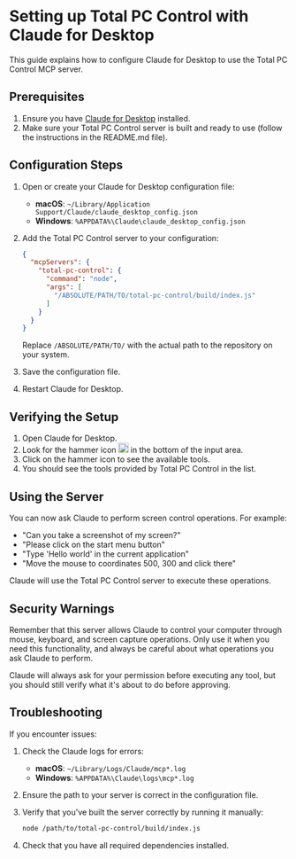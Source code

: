 # Setting up Total PC Control with Claude for Desktop

This guide explains how to configure Claude for Desktop to use the Total PC Control MCP server.

## Prerequisites

1. Ensure you have [Claude for Desktop](https://claude.ai/download) installed.
2. Make sure your Total PC Control server is built and ready to use (follow the instructions in the README.md file).

## Configuration Steps

1. Open or create your Claude for Desktop configuration file:

   - **macOS**: `~/Library/Application Support/Claude/claude_desktop_config.json`
   - **Windows**: `%APPDATA%\Claude\claude_desktop_config.json`

2. Add the Total PC Control server to your configuration:

   ```json
   {
     "mcpServers": {
       "total-pc-control": {
         "command": "node",
         "args": [
           "/ABSOLUTE/PATH/TO/total-pc-control/build/index.js"
         ]
       }
     }
   }
   ```

   Replace `/ABSOLUTE/PATH/TO/` with the actual path to the repository on your system.

3. Save the configuration file.

4. Restart Claude for Desktop.

## Verifying the Setup

1. Open Claude for Desktop.
2. Look for the hammer icon <img src="https://mintlify.s3.us-west-1.amazonaws.com/mcp/images/claude-desktop-mcp-hammer-icon.svg" style="display: inline; margin: 0; height: 1.3em;"> in the bottom of the input area.
3. Click on the hammer icon to see the available tools.
4. You should see the tools provided by Total PC Control in the list.

## Using the Server

You can now ask Claude to perform screen control operations. For example:

- "Can you take a screenshot of my screen?"
- "Please click on the start menu button"
- "Type 'Hello world' in the current application"
- "Move the mouse to coordinates 500, 300 and click there"

Claude will use the Total PC Control server to execute these operations.

## Security Warnings

Remember that this server allows Claude to control your computer through mouse, keyboard, and screen capture operations. Only use it when you need this functionality, and always be careful about what operations you ask Claude to perform.

Claude will always ask for your permission before executing any tool, but you should still verify what it's about to do before approving.

## Troubleshooting

If you encounter issues:

1. Check the Claude logs for errors:
   - **macOS**: `~/Library/Logs/Claude/mcp*.log`
   - **Windows**: `%APPDATA%\Claude\logs\mcp*.log`

2. Ensure the path to your server is correct in the configuration file.

3. Verify that you've built the server correctly by running it manually:
   ```bash
   node /path/to/total-pc-control/build/index.js
   ```

4. Check that you have all required dependencies installed.
